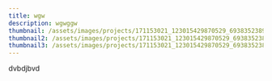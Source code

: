 ```yaml
---
title: wgw
description: wgwggw
thumbnail: /assets/images/projects/171153021_123015429870529_6938352389265443685_n.jpg
thumbnail2: /assets/images/projects/171153021_123015429870529_6938352389265443685_n.jpg
thumbnail3: /assets/images/projects/171153021_123015429870529_6938352389265443685_n.jpg
---
```

dvbdjbvd